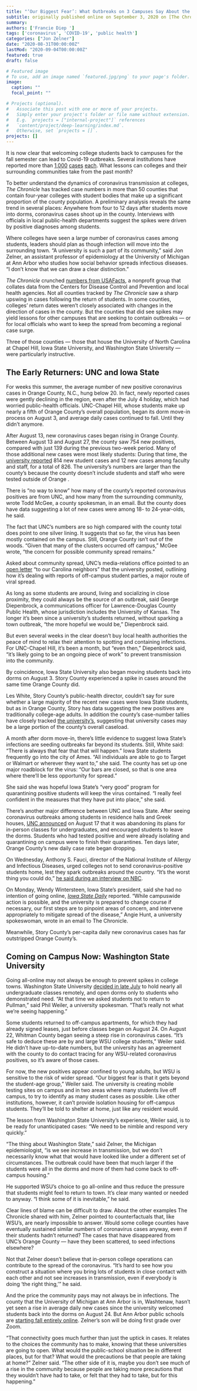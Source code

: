 ```yaml
---
title: "‘Our Biggest Fear’: What Outbreaks on 3 Campuses Say About the Pandemic This Fall"
subtitle: originally published online on September 3, 2020 on [The Chronicle of Higher Education](https://www.chronicle.com/article/our-biggest-fear-what-outbreaks-on-3-campuses-say-about-the-pandemic-this-fall)
summary: 
authors: ['Francie Diep ']
tags: ['coronavirus', 'COVID-19', 'public health']
categories: ["Jon Zelner"]
date: "2020-08-31T00:00:00Z"
lastMod: "2020-09-04T00:00:00Z"
featured: true
draft: false

# Featured image
# To use, add an image named `featured.jpg/png` to your page's folder. 
image:
  caption: ""
  focal_point: ""

# Projects (optional).
#   Associate this post with one or more of your projects.
#   Simply enter your project's folder or file name without extension.
#   E.g. `projects = ["internal-project"]` references 
#   `content/project/deep-learning/index.md`.
#   Otherwise, set `projects = []`.
projects: []
---
```

It is now clear that welcoming college students back to campuses for the fall semester can lead to Covid-19 outbreaks. Several institutions have reported more than [1,000](https://twitter.com/arthomason/status/1300899500366721025) [cases](https://twitter.com/arthomason/status/1301216953948876800) [each](https://twitter.com/arthomason/status/1301269165316157450). What lessons can colleges and their surrounding communities take from the past month?

To better understand the dynamics of coronavirus transmission at colleges, *The Chronicle* has tracked case numbers in more than 50 counties that contain four-year colleges with student bodies that make up a significant proportion of the county population. A preliminary analysis reveals the same trend in several places: Anywhere from four to 12 days after students move into dorms, coronavirus cases shoot up in the county. Interviews with officials in local public-health departments suggest the spikes were driven by positive diagnoses among students.

Where colleges have seen a large number of coronavirus cases among students, leaders should plan as though infection will move into the surrounding town. “A university is such a part of its community,” said Jon Zelner, an assistant professor of epidemiology at the University of Michigan at Ann Arbor who studies how social behavior spreads infectious diseases. “I don’t know that we can draw a clear distinction.”

*The Chronicle* crunched [numbers from USAFacts](https://usafacts.org/visualizations/coronavirus-covid-19-spread-map/), a nonprofit group that collates data from the Centers for Disease Control and Prevention and local health agencies. Not all counties tracked by *The Chronicle* saw a sharp upswing in cases following the return of students. In some counties, colleges’ return dates weren’t closely associated with changes in the direction of cases in the county. But the counties that did see spikes may yield lessons for other campuses that are seeking to contain outbreaks — or for local officials who want to keep the spread from becoming a regional case surge.

Three of those counties — those that house the University of North Carolina at Chapel Hill, Iowa State University, and Washington State University — were particularly instructive.

## The Early Returners: UNC and Iowa State
For weeks this summer, the average number of new positive coronavirus cases in Orange County, N.C., hung below 20. In fact, newly reported cases were gently declining in the region, even after the July 4 holiday, which had worried public-health officials. UNC-Chapel Hill, whose students make up nearly a fifth of Orange County’s overall population, began its dorm move-in process on August 3, and average daily cases continued to fall. Until they didn’t anymore.

After August 13, new coronavirus cases began rising in Orange County. Between August 13 and August 27, the county saw 754 new positives, compared with just 139 during the previous two-week period. Many of those additional new cases were most likely students: During that time, the [university reported](https://carolinatogether.unc.edu/dashboard/) 814 new student cases and 12 new cases among faculty and staff, for a total of 826. The university’s numbers are larger than the county’s because the county doesn’t include students and staff who were tested outside of Orange .

There is “no way to know” how many of the county’s reported coronavirus positives are from UNC, and how many from the surrounding community, wrote Todd McGee, a county spokesman, in an email. But the county does have data suggesting a lot of new cases were among 18- to 24-year-olds, he said.

The fact that UNC’s numbers are so high compared with the county total does point to one silver lining. It suggests that so far, the virus has been mostly contained on the campus. Still, Orange County isn’t out of the woods. “Given that many of the clusters occurred off campus,” McGee wrote, “the concern for possible community spread remains.”

Asked about community spread, UNC’s media-relations office pointed to an [open letter](https://carolinatogether.unc.edu/2020/09/03/important-message-to-our-carolina-neighbors/) “to our Carolina neighbors” that the university posted, outlining how it’s dealing with reports of off-campus student parties, a major route of viral spread.

As long as some students are around, living and socializing in close proximity, they could always be the source of an outbreak, said George Diepenbrock, a communications officer for Lawrence-Douglas County Public Health, whose jurisdiction includes the University of Kansas. The longer it’s been since a university’s students returned, without sparking a town outbreak, “the more hopeful we would be,” Diepenbrock said.

But even several weeks in the clear doesn’t buy local health authorities the peace of mind to relax their attention to spotting and containing infections. For UNC-Chapel Hill, it’s been a month, but “even then,” Diepenbrock said, “it’s likely going to be an ongoing piece of work” to prevent transmission into the community.

By coincidence, Iowa State University also began moving students back into dorms on August 3. Story County experienced a spike in cases around the same time Orange County did.

Les White, Story County’s public-health director, couldn’t say for sure whether a large majority of the recent new cases were Iowa State students, but as in Orange County, Story has data suggesting the new positives are traditionally college-age adults. In addition the county’s case-number tallies have closely tracked [the university’s](https://asqk.ehs.iastate.edu/coviddashboard), suggesting that university cases may be a large portion of the county’s overall caseload.

A month after dorm move-in, there’s little evidence to suggest Iowa State’s infections are seeding outbreaks far beyond its students. Still, White said: “There is always that fear that that will happen.” Iowa State students frequently go into the city of Ames. “All individuals are able to go to Target or Walmart or wherever they want to,” she said. The county has set up one major roadblock for the virus: “Our bars are closed, so that is one area where there’ll be less opportunity for spread.”

She said she was hopeful Iowa State’s “very good” program for quarantining positive students will keep the virus contained. “I really feel confident in the measures that they have put into place,” she said.

There’s another major difference between UNC and Iowa State. After seeing coronavirus outbreaks among students in residence halls and Greek houses, [UNC announced](https://www.chronicle.com/article/unc-pulls-the-plug-on-in-person-fall-will-other-campuses-follow) on August 17 that it was abandoning its plans for in-person classes for undergraduates, and encouraged students to leave the dorms. Students who had tested positive and were already isolating and quarantining on campus were to finish their quarantines. Ten days later, Orange County’s new daily case rate began dropping.

On Wednesday, Anthony S. Fauci, director of the National Institute of Allergy and Infectious Diseases, urged colleges not to send coronavirus-positive students home, lest they spark outbreaks around the country. “It’s the worst thing you could do,” [he said during an interview on NBC](https://www.nbcnews.com/health/health-news/covid-19-colleges-fauci-urges-schools-keep-students-campus-outbreaks-n1238997).

On Monday, Wendy Wintersteen, Iowa State’s president, said she had no intention of going online, *[Iowa State Daily](https://www.iowastatedaily.com/news/wintersteen-announces-classes-not-moving-online-covid-19-administration-update-virtual-learning-coronavirus-pandemic/article_47806976-ebb7-11ea-8022-839654718b23.html)* reported. “While campuswide action is possible, and the university is prepared to change course if necessary, our first steps are to pinpoint areas of concern, and intervene appropriately to mitigate spread of the disease,” Angie Hunt, a university spokeswoman, wrote in an email to The Chronicle.

Meanwhile, Story County’s per-capita daily new coronavirus cases has far outstripped Orange County’s.

## Coming on Campus Now: Washington State University
Going all-online may not always be enough to prevent spikes in college towns. Washington State University [decided in late July](https://from.wsu.edu/president/2020/pullman-fall2020-online/email.html) to hold nearly all undergraduate classes remotely, and open dorms only to students who demonstrated need. “At that time we asked students not to return to Pullman,” said Phil Weiler, a university spokesman. “That’s really not what we’re seeing happening.”

Some students returned to off-campus apartments, for which they had already signed leases, just before classes began on August 24. On August 22, Whitman County began seeing a steep rise in coronavirus cases. “It’s safe to deduce these are by and large WSU college students,” Weiler said. He didn’t have up-to-date numbers, but the university has an agreement with the county to do contact tracing for any WSU-related coronavirus positives, so it’s aware of those cases.

For now, the new positives appear confined to young adults, but WSU is sensitive to the risk of wider spread. “Our biggest fear is that it gets beyond the student-age group,” Weiler said. The university is creating mobile testing sites on campus and in two areas where many students live off campus, to try to identify as many student cases as possible. Like other institutions, however, it can’t provide isolation housing for off-campus students. They’ll be told to shelter at home, just like any resident would.

The lesson from Washington State University’s experience, Weiler said, is to be ready for unanticipated cases: “We need to be nimble and respond very quickly.”

“The thing about Washington State,” said Zelner, the Michigan epidemiologist, “is we see increase in transmission, but we don’t necessarily know what that would have looked like under a different set of circumstances. The outbreak could have been that much larger if the students were all in the dorms and more of them had come back to off-campus housing.”

He supported WSU’s choice to go all-online and thus reduce the pressure that students might feel to return to town. It’s clear many wanted or needed to anyway. “I think some of it is inevitable,” he said.

Clear lines of blame can be difficult to draw. About the other examples The Chronicle shared with him, Zelner pointed to counterfactuals that, like WSU’s, are nearly impossible to answer. Would some college counties have eventually sustained similar numbers of coronavirus cases anyway, even if their students hadn’t returned? The cases that have disappeared from UNC’s Orange County — have they been scattered, to seed infections elsewhere?

Not that Zelner doesn’t believe that in-person college operations can contribute to the spread of the coronavirus. “It’s hard to see how you construct a situation where you bring lots of students in close contact with each other and not see increases in transmission, even if everybody is doing ‘the right thing,’” he said.

And the price the community pays may not always be in infections. The county that the University of Michigan at Ann Arbor is in, Washtenaw, hasn’t yet seen a rise in average daily new cases since the university welcomed students back into the dorms on August 24. But Ann Arbor public schools are [starting fall entirely online](https://www.a2schools.org/site/Default.aspx?PageID=16160#offerings). Zelner’s son will be doing first grade over Zoom.

“That connectivity goes much further than just the uptick in cases. It relates to the choices the community has to make, knowing that these universities are going to open. What would the public-school situation be in different places, but for that? What would the precautions be that people are taking at home?” Zelner said. “The other side of it is, maybe you don’t see much of a rise in the community because people are taking more precautions that they wouldn’t have had to take, or felt that they had to take, but for this happening.”